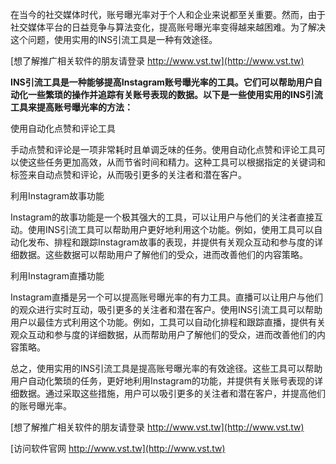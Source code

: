 在当今的社交媒体时代，账号曝光率对于个人和企业来说都至关重要。然而，由于社交媒体平台的日益竞争与算法变化，提高账号曝光率变得越来越困难。为了解决这个问题，使用实用的INS引流工具是一种有效途径。

[想了解推广相关软件的朋友请登录 http://www.vst.tw](http://www.vst.tw)

**INS引流工具是一种能够提高Instagram账号曝光率的工具。它们可以帮助用户自动化一些繁琐的操作并追踪有关账号表现的数据。以下是一些使用实用的INS引流工具来提高账号曝光率的方法：**

使用自动化点赞和评论工具

手动点赞和评论是一项非常耗时且单调乏味的任务。使用自动化点赞和评论工具可以使这些任务更加高效，从而节省时间和精力。这种工具可以根据指定的关键词和标签来自动点赞和评论，从而吸引更多的关注者和潜在客户。

利用Instagram故事功能

Instagram的故事功能是一个极其强大的工具，可以让用户与他们的关注者直接互动。使用INS引流工具可以帮助用户更好地利用这个功能。例如，使用工具可以自动化发布、排程和跟踪Instagram故事的表现，并提供有关观众互动和参与度的详细数据。这些数据可以帮助用户了解他们的受众，进而改善他们的内容策略。

利用Instagram直播功能

Instagram直播是另一个可以提高账号曝光率的有力工具。直播可以让用户与他们的观众进行实时互动，吸引更多的关注者和潜在客户。使用INS引流工具可以帮助用户以最佳方式利用这个功能。例如，工具可以自动化排程和跟踪直播，提供有关观众互动和参与度的详细数据，从而帮助用户了解他们的受众，进而改善他们的内容策略。

总之，使用实用的INS引流工具是提高账号曝光率的有效途径。这些工具可以帮助用户自动化繁琐的任务，更好地利用Instagram的功能，并提供有关账号表现的详细数据。通过采取这些措施，用户可以吸引更多的关注者和潜在客户，并提高他们的账号曝光率。

[想了解推广相关软件的朋友请登录 http://www.vst.tw](http://www.vst.tw)


[访问软件官网 http://www.vst.tw](http://www.vst.tw)
